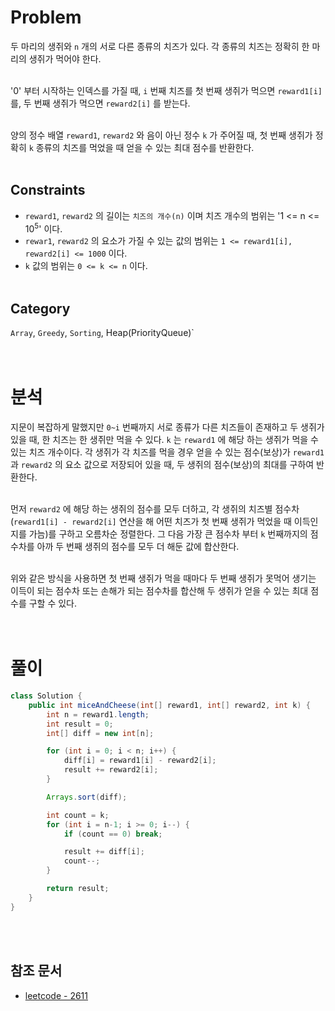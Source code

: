 # Problem
두 마리의 생쥐와 `n` 개의 서로 다른 종류의 치즈가 있다. 각 종류의 치즈는 정확히 한 마리의 생쥐가 먹어야 한다.
<br/><br/>

'0' 부터 시작하는 인덱스를 가질 때, `i` 번째 치즈를 첫 번째 생쥐가 먹으면 `reward1[i]` 를, 두 번째 생쥐가 먹으면 `reward2[i]` 를 받는다.
<br/><br/>

양의 정수 배열 `reward1`, `reward2` 와 음이 아닌 정수 `k` 가 주어질 때, 첫 번째 생쥐가 정확히 `k` 종류의 치즈를 먹었을 때 얻을 수 있는 최대 점수를 반환한다.
<br/><br/>

## Constraints
- `reward1`, `reward2` 의 길이는 `치즈의 개수(n)` 이며 치즈 개수의 범위는 '1 <= n <= 10<sup>5</sup>' 이다.
- `rewar1`, `reward2` 의 요소가 가질 수 있는 값의 범위는 `1 <= reward1[i], reward2[i] <= 1000` 이다.
- `k` 값의 범위는 `0 <= k <= n` 이다. 
<br/><br/>

## Category
`Array`, `Greedy`, `Sorting`, Heap(PriorityQueue)`
<br/><br/><br/>

# 분석
지문이 복잡하게 말했지만 `0~i` 번째까지 서로 종류가 다른 치즈들이 존재하고 두 생쥐가 있을 때, 한 치즈는 한 생쥐만 먹을 수 있다. `k` 는 `reward1` 에 해당 하는 생쥐가 먹을 수 있는 치즈 개수이다. 각 생쥐가 각 치즈를 먹을 경우 얻을 수 있는 점수(보상)가 `reward1` 과 `reward2` 의 요소 값으로 저장되어 있을 때, 두 생쥐의 점수(보상)의 최대를 구하여 반환한다.
<br/><br/>

먼저 `reward2` 에 해당 하는 생쥐의 점수를 모두 더하고, 각 생쥐의 치즈별 점수차(`reward1[i] - reward2[i]` 연산을 해 어떤 치즈가 첫 번째 생쥐가 먹었을 때 이득인지를 가늠)를 구하고 오름차순 정렬한다. 그 다음 가장 큰 점수차 부터 `k` 번째까지의 점수차를 아까 두 번째 생쥐의 점수를 모두 더 해둔 값에 합산한다.
<br/><br/>

위와 같은 방식을 사용하면 첫 번째 생쥐가 먹을 때마다 두 번째 생쥐가 못먹어 생기는 이득이 되는 점수차 또는 손해가 되는 점수차를 합산해 두 생쥐가 얻을 수 있는 최대 점수를 구할 수 있다.
<br/><br/><br/>

# 풀이
```java
class Solution {
    public int miceAndCheese(int[] reward1, int[] reward2, int k) {
        int n = reward1.length;
        int result = 0;
        int[] diff = new int[n];

        for (int i = 0; i < n; i++) {
            diff[i] = reward1[i] - reward2[i];
            result += reward2[i];
        }

        Arrays.sort(diff);

        int count = k;
        for (int i = n-1; i >= 0; i--) {
            if (count == 0) break;

            result += diff[i];
            count--;
        }

        return result;
    }
}
```
<br/><br/>

## 참조 문서
- [leetcode - 2611](https://leetcode.com/problems/mice-and-cheese/description/)